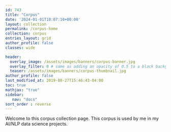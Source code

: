 ```yaml
---
id: 743    
title: "Corpus"
date: '2024-01-01T10:07:10+00:00'
layout: collection
permalink: /corpus-home
collection: corpus
entries_layout: grid
author_profile: false
classes: wide

header:
  overlay_image: /assets/images/banners/corpus-banner.jpg
  overlay_filter: 0 # same as adding an opacity of 0.5 to a black background
  teaser: /assets/images/banners/corpus-thumbnail.jpg
author_profile: false
last_modified_at: 2019-08-27T15:46:43-04:00
toc: true
mathjax: "true"
sidebar:
   nav: "docs" 
sort_order : reverse   
---
```


Welcome to this corpus collection page. This corpus is used by me in my AI/NLP data science projects.